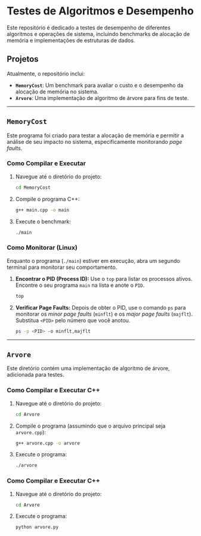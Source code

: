 # Testes de Algoritmos e Desempenho

Este repositório é dedicado a testes de desempenho de diferentes algoritmos e operações de sistema, incluindo benchmarks de alocação de memória e implementações de estruturas de dados.

## Projetos

Atualmente, o repositório inclui:

* **`MemoryCost`**: Um benchmark para avaliar o custo e o desempenho da alocação de memória no sistema.
* **`Arvore`**: Uma implementação de algoritmo de árvore para fins de teste.

---

## `MemoryCost`

Este programa foi criado para testar a alocação de memória e permitir a análise de seu impacto no sistema, especificamente monitorando *page faults*.

### Como Compilar e Executar

1.  Navegue até o diretório do projeto:
    ```bash
    cd MemoryCost
    ```
2.  Compile o programa C++:
    ```bash
    g++ main.cpp -o main
    ```
   
3.  Execute o benchmark:
    ```bash
    ./main
    ```
   

### Como Monitorar (Linux)

Enquanto o programa (`./main`) estiver em execução, abra um segundo terminal para monitorar seu comportamento.

1.  **Encontrar o PID (Process ID):**
    Use o `top` para listar os processos ativos. Encontre o seu programa `main` na lista e anote o `PID`.
    ```bash
    top
    ```
   
2.  **Verificar Page Faults:**
    Depois de obter o PID, use o comando `ps` para monitorar os *minor page faults* (`minflt`) e os *major page faults* (`majflt`). Substitua `<PID>` pelo número que você anotou.
    ```bash
    ps -p <PID> -o minflt,majflt
    ```
   

---

## `Arvore`

Este diretório contém uma implementação de algoritmo de árvore, adicionada para testes.

### Como Compilar e Executar C++

1.  Navegue até o diretório do projeto:
    ```bash
    cd Arvore
    ```
2.  Compile o programa (assumindo que o arquivo principal seja `arvore.cpp`):
    ```bash
    g++ arvore.cpp -o arvore
    ```
3.  Execute o programa:
    ```bash
    ./arvore
    ```

### Como Compilar e Executar C++

1.  Navegue até o diretório do projeto:
    ```bash
    cd Arvore
    ```
2.  Execute o programa:
    ```bash
    python arvore.py  
    ```